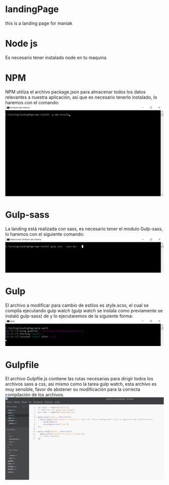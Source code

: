 # landingPage
this is a landing page for maniak 

# Node js
Es necesario tener instalado node en tu maquina
# NPM
NPM utiliza el archivo package.json para almacenar todos los datos relevantes a nuestra aplicación, asi que es necesario tenerlo instalado, lo haremos con el comando:
![npm install](/images/npm.jpg?raw=true "Optional Title")
# Gulp-sass
La landing está realizada con sass, es necesario tener el modulo Gulp-sass, lo haremos con el siguiente comando:
![gulp watch](/images/gulpSass.jpg?raw=true "Optional Title")
# Gulp
El archivo a modificar para cambio de estilos es style.scss, el cual se compila ejecutando gulp watch (gulp watch se instala como previamente se instaló gulp-sass) de y lo ejecutaremos de la siguiente forma:
![gulp watch](/images/watchimg.jpg?raw=true "Optional Title")
# Gulpfile
El archivo Gulpfile.js contiene las rutas necesarias para dirigir todos los archivos sass a css, asi mismo como la tarea gulp watch, esta archivo es muy sensible, favor de abstener su modificación para la correcta compilación de los archivos.
![gulpfile](/images/gulpfile.jpg?raw=true "Optional Title")
